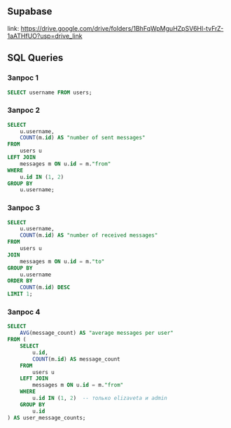 ## Supabase
link: https://drive.google.com/drive/folders/1BhFqWpMguHZpSV6Hl-tvFrZ-1aATHfUO?usp=drive_link
## SQL Queries

### Запрос 1
```sql
SELECT username FROM users;
```
### Запрос 2
```sql
SELECT 
    u.username,
    COUNT(m.id) AS "number of sent messages"
FROM 
    users u
LEFT JOIN 
    messages m ON u.id = m."from"
WHERE 
    u.id IN (1, 2)
GROUP BY 
    u.username;
```
### Запрос 3
```sql
SELECT 
    u.username,
    COUNT(m.id) AS "number of received messages"
FROM 
    users u
JOIN 
    messages m ON u.id = m."to"
GROUP BY 
    u.username
ORDER BY 
    COUNT(m.id) DESC
LIMIT 1;
```
### Запрос 4
```sql
SELECT 
    AVG(message_count) AS "average messages per user"
FROM (
    SELECT 
        u.id,
        COUNT(m.id) AS message_count
    FROM 
        users u
    LEFT JOIN 
        messages m ON u.id = m."from"
    WHERE
        u.id IN (1, 2)  -- только elizaveta и admin
    GROUP BY 
        u.id
) AS user_message_counts;
```

